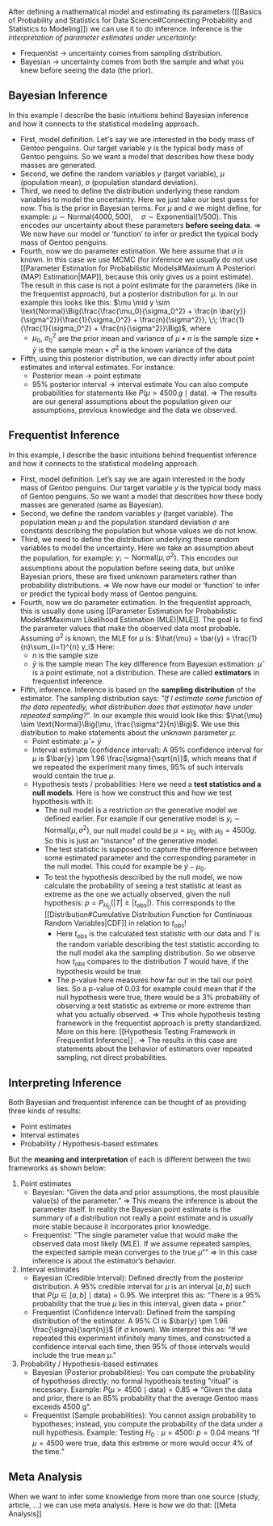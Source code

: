 After defining a mathematical model and estimating its parameters ([[Basics of Probability and Statistics for Data Science#Connecting Probability and Statistics to Modeling]]) we can use it to do inference. Inference is the _interpretation of parameter estimates under uncertainty_:
- Frequentist → uncertainty comes from sampling distribution. 
- Bayesian → uncertainty comes from both the sample and what you knew before seeing the data (the prior).
## Bayesian Inference
In this example I describe the basic intuitions behind Bayesian inference and how it connects to the statistical modeling approach. 

- First, model definition. Let's say we are interested in the body mass of Gentoo penguiins. Our target variable $y$ is the typical body mass of Gentoo penguins. So we want a model that describes how these body masses are generated.
- Second, we define the random variables $y$ (target variable), $μ$ (population mean), $σ$ (population standard deviation). 
- Third, we need to define the distribution underlying these random variables to model the uncertainty. Here we just take our best guess for now. This is the prior in Bayesian terms. For $μ$ and $σ$ we might define, for example: $\mu \sim \text{Normal}(4000, 500), \quad \sigma \sim \text{Exponential}(1/500)$.  This encodes our uncertainty about these parameters **before seeing data**. 
  => We now have our model or ‘function’ to infer or predict the typical body mass of Gentoo penguins.
- Fourth, now we do parameter estimation. We here assume that $σ$ is known. In this case we use MCMC (for inference we usually do not use [[Parameter Estimation for Probabilistic Models#Maximum A Posteriori (MAP) Estimation|MAP]], because this only gives us a point estimate). The result in this case is not a point estimate for the parameters (like in the frequentist approach), but a posterior distribution for $μ$. In our example this looks like this: $\mu \mid y \sim \text{Normal}\Big(\frac{\frac{\mu_0}{\sigma_0^2} + \frac{n \bar{y}}{\sigma^2}}{\frac{1}{\sigma_0^2} + \frac{n}{\sigma^2}}, \;\; \frac{1}{\frac{1}{\sigma_0^2} + \frac{n}{\sigma^2}}\Big)$, where 
	- $\mu_0$, $\sigma_0^2$ are the prior mean and variance of $μ$
	•	$n$ is the sample size
	•	$\bar{y}$ is the sample mean
	•	$\sigma^2$ is the known variance of the data
- Fifth, using this posterior distribution, we can directly infer about point estimates and interval estimates. For instance:
	- Posterior mean → point estimate
	- 95% posterior interval → interval estimate
	You can also compute probabilities for statements like $P(\mu > 4500\,g \mid \text{data})$.
=> The results are our general assumptions about the population given our assumptions, previous knowledge and the data we observed.
## Frequentist Inference
In this example, I describe the basic intuitions behind frequentist inference and how it connects to the statistical modeling approach.

- First, model definition. Let’s say we are again interested in the body mass of Gentoo penguins. Our target variable $y$ is the typical body mass of Gentoo penguins. So we want a model that describes how these body masses are generated (same as Bayesian).
- Second, we define the random variables $y$ (target variable). The population mean $\mu$ and the population standard deviation $\sigma$ are constants describing the population but whose values we do not know.
- Third, we need to define the distribution underlying these random variables to model the uncertainty. Here we take an assumption about the population, for example: $y_i \sim \text{Normal}(\mu, \sigma^2)$. This encodes our assumptions about the population before seeing data, but unlike Bayesian priors, these are fixed unknown parameters rather than probability distributions.
  => We now have our model or ‘function’ to infer or predict the typical body mass of Gentoo penguins.
- Fourth, now we do parameter estimation. In the frequentist approach, this is usually done using [[Parameter Estimation for Probabilistic Models#Maximum Likelihood Estimation (MLE)|MLE]]. The goal is to find the parameter values that make the observed data most probable. Assuming $\sigma^2$ is known, the MLE for $\mu$ is: $\hat{\mu} = \bar{y} = \frac{1}{n}\sum_{i=1}^{n} y_i$
	Here:
	- $n$ is the sample size
	- $\bar{y}$ is the sample mean
	The key difference from Bayesian estimation: $\hat{\mu}$ is a point estimate, not a distribution. These are called **estimators** in frequentist inference.
- Fifth, inference. Inference is based on the **sampling distribution** of the estimator. The sampling distribution says: *"If I estimate some function of the data repeatedly, what distribution does that estimator have under repeated sampling?*". In our example this would look like this: $\hat{\mu} \sim \text{Normal}\Big(\mu, \frac{\sigma^2}{n}\Big)$.
	We use this distribution to make statements about the unknown parameter $\mu$:
	- Point estimate: $\hat{\mu} = \bar{y}$
	- Interval estimate (confidence interval): A 95% confidence interval for $\mu$ is $\bar{y} \pm 1.96 \frac{\sigma}{\sqrt{n}}$, which means that if we repeated the experiment many times, 95% of such intervals would contain the true $\mu$.
	- Hypothesis tests / probabilities: Here we need a **test statistics and a null models**. Here is how we construct this and how we test hypothesis with it:
		- The null model is a restriction on the generative model we defined earlier. For example if our generative model is $y_i \sim \text{Normal}(\mu, \sigma^2)$, our null model could be $\mu = \mu_0$, with $\mu_0 = 4500g$. So this is just an "instance" of the generative model. 
		- The test statistic is supposed to capture the difference between some estimated parameter and the corresponding parameter in the null model. This could for example be $\hat{y}-\mu_0$.
		- To test the hypothesis described by the null model, we now calculate the probability of seeing a test statistic at least as extreme as the one we actually observed, given the null hypothesis: $p = P_{H_0}\big( |T| \ge |t_{\text{obs}}| \big)$. This corresponds to the [[Distribution#Cumulative Distribution Function for Continuous Random Variables|CDF]] in relation to $t_{obs}$!
			- Here $t_{obs}$ is the calculated test statistic with our data and $T$ is the random variable describing the test statistic according to the null model aka the sampling distribution. So we observe how $t_{obs}$ compares to the distribution $T$ would have, if the hypothesis would be true. 
			- The p-value here measures how far out in the tail our point lies. So a p-value of $0.03$ for example could mean that if the null hypothesis were true, there would be a 3% probability of observing a test statistic as extreme or more extreme than what you actually observed. 
		=> This whole hypothesis testing framework in the frequentist approach is pretty standardized. More on this here: [[Hypothesis Testing Framework in Frequentist Inference]] .
=> The results in this case are statements about the behavior of estimators over repeated sampling, not direct probabilities.
## Interpreting Inference
Both Bayesian and frequentist inference can be thought of as providing three kinds of results:
- Point estimates
- Interval estimates
- Probability / Hypothesis-based estimates

But the **meaning and interpretation** of each is different between the two frameworks as shown below:
1. Point estimates
	- Bayesian: “Given the data and prior assumptions, the most plausible value(s) of the parameter.” => This means the inference is about the parameter itself. In reality the Bayesian point estimate is the summary of a distribution not really a point estimate and is usually more stable because it incorporates prior knowledge. 
	- Frequentist: "The single parameter value that would make the observed data most likely (MLE). If we assume repeated samples, the expected sample mean converges to the true $μ$”” => In this case inference is about the estimator’s behavior. 
2. Interval estimates
	- Bayesian (Credible Interval): Defined directly from the posterior distribution. A $95$% credible interval for $μ$ is an interval $[a,b]$ such that $P(\mu \in [a,b] \mid \text{data}) = 0.95$. We interpret this as: “There is a $95$% probability that the true $μ$ lies in this interval, given data + prior.”
	- Frequentist (Confidence Interval): Defined from the sampling distribution of the estimator. A $95$% CI is $\bar{y} \pm 1.96 \frac{\sigma}{\sqrt{n}}$ (if $σ$ known). We interpret this as: “If we repeated this experiment infinitely many times, and constructed a confidence interval each time, then $95$% of those intervals would include the true mean $μ$.”
3. Probability / Hypothesis-based estimates
	- Bayesian (Posterior probabilities): You can compute the probability of hypotheses directly; no formal hypothesis testing "ritual" is necessary. Example: $P(\mu > 4500 \mid \text{data}) = 0.85$ => “Given the data and prior, there is an 85% probability that the average Gentoo mass exceeds 4500 g”.
	- Frequentist (Sample probabilities): You cannot assign probability to hypotheses; instead, you compute the probability of the data under a null hypothesis. Example: Testing $H_0: \mu = 4500$: $p = 0.04$ means “If $μ = 4500$ were true, data this extreme or more would occur 4% of the time.”
## Meta Analysis
When we want to infer some knowledge from more than one source (study, article, ...) we can use meta analysis. Here is how we do that: [[Meta Analysis]]

